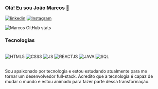 ### Olá! Eu sou João Marcos 👋


[![linkedin](https://img.shields.io/badge/LinkedIn-0077B5?style=for-the-badge&logo=linkedin&logoColor=white)](https://www.linkedin.com/in/jo%C3%A3o-marcos-4b950a15b)
[![Instagram](https://img.shields.io/badge/Instagram-E4405F?style=for-the-badge&logo=instagram&logoColor=white)](https://www.instagram.com/marcosilva2336/)

![Marcos GitHub stats](https://github-readme-stats.vercel.app/api?username=marcosilva2336&show_icons=false&theme=tokyonight)


### Tecnologias

<div style="display: inline_block"><br/>
<img align="center" alt="HTML5" src="https://img.shields.io/badge/HTML5-E34F26?style=for-the-badge&logo=html5&logoColor=white"/>
<img align="center" alt="CSS3" src="https://img.shields.io/badge/CSS3-1572B6?style=for-the-badge&logo=css3&logoColor=white"/>
<img align="center" alt="JS" src="https://img.shields.io/badge/JavaScript-F7DF1E?style=for-the-badge&logo=javascript&logoColor=black"/>
<img align="center" alt="REACTJS" src="https://img.shields.io/badge/React-20232A?style=for-the-badge&logo=react&logoColor=61DAFB"/>
<img align="center" alt="JAVA" src="https://img.shields.io/badge/Java-DD0031?style=for-the-badge&logo=openjdk&logoColor=black"/>
<img align="center" alt="SQL" src="https://img.shields.io/badge/MySQL-02569B?style=for-the-badge&logo=mysql&logoColor=white"/>
</div><br>

Sou apaixonado por tecnologia e estou estudando atualmente para me tornar um desenvolvedor full-stack. Acredito que a tecnologia é capaz de mudar o mundo e estou animado para fazer parte dessa transformação.


